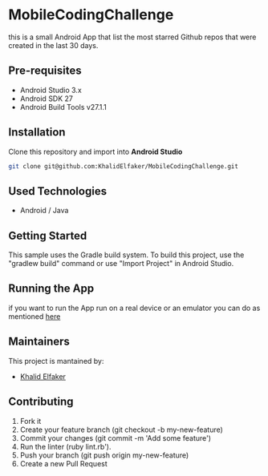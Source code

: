 # MobileCodingChallenge 
 this is a small Android App that list the most starred Github repos that were created in the last 30 days.

## Pre-requisites

- Android Studio 3.x
- Android SDK 27
- Android Build Tools v27.1.1

## Installation

Clone this repository and import into **Android Studio**
```bash
git clone git@github.com:KhalidElfaker/MobileCodingChallenge.git
```

## Used Technologies

- Android / Java

## Getting Started

This sample uses the Gradle build system. To build this project, use the
"gradlew build" command or use "Import Project" in Android Studio.

## Running the App

if you want to run the App run on a real device or an emulator you can do as mentioned [here](https://developer.android.com/training/basics/firstapp/running-app)

## Maintainers

This project is mantained by:
* [Khalid Elfaker](https://github.com/KhalidElfaker)


## Contributing

1. Fork it
2. Create your feature branch (git checkout -b my-new-feature)
3. Commit your changes (git commit -m 'Add some feature')
4. Run the linter (ruby lint.rb').
5. Push your branch (git push origin my-new-feature)
6. Create a new Pull Request
